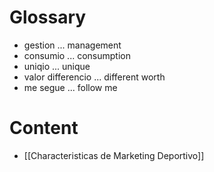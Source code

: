 # Glossary
- gestion ... management
- consumio ... consumption
- uniqio ... unique
- valor differencio ... different worth
- me segue ... follow me


# Content
- [[Characteristicas de Marketing Deportivo]]